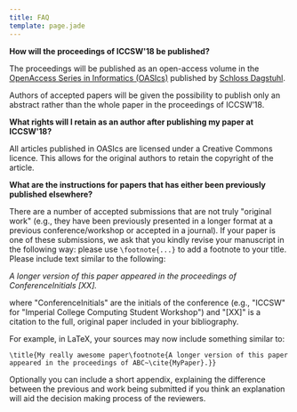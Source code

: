 ```yaml
---
title: FAQ
template: page.jade
---
```


__How will the proceedings of ICCSW'18 be published?__

The proceedings will be published as an open-access volume in the
[OpenAccess Series in Informatics
(OASIcs)](http://www.dagstuhl.de/en/publications/oasics) published by [Schloss Dagstuhl](http://www.dagstuhl.de/en/).

Authors of accepted papers will be given the possibility to publish only an abstract rather than the whole paper in the proceedings of ICCSW’18.

__What rights will I retain as an author after publishing my paper at
ICCSW'18?__

All articles published in OASIcs are licensed under a Creative Commons
licence. This allows for the original authors to retain the copyright of
the article.

__What are the instructions for papers that has either been previously
published elsewhere?__

There are a number of accepted submissions that are not truly "original
work" (e.g., they have been previously presented in a longer format at a
previous conference/workshop or accepted in a journal). If your paper is
one of these submissions, we ask that you kindly revise your manuscript
in the following way: please use ``\footnote{...}`` to add a
footnote to your title. Please include text similar to the following:

*A longer version of this paper appeared in the proceedings of
ConferenceInitials [XX].*

where "ConferenceInitials" are the initials of the conference (e.g.,
"ICCSW" for "Imperial College Computing Student Workshop") and "[XX]" is
a citation to the full, original paper included in your bibliography.

For example, in LaTeX, your sources may now include something similar
to:

```
\title{My really awesome paper\footnote{A longer version of this paper
appeared in the proceedings of ABC~\cite{MyPaper}.}}
```

Optionally you can include a short appendix, explaining the difference between
the previous and work being submitted if you think an explanation  will aid the decision
making process of the reviewers.
